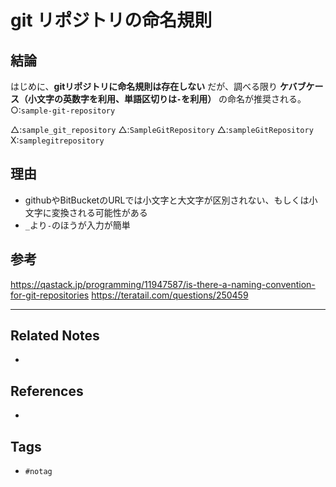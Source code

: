 # git リポジトリの命名規則
## 結論
はじめに、**gitリポジトリに命名規則は存在しない**
だが、調べる限り **ケバブケース（小文字の英数字を利用、単語区切りは`-`を利用）** の命名が推奨される。
○:`sample-git-repository`

△:`sample_git_repository`
△:`SampleGitRepository`
△:`sampleGitRepository`
X:`samplegitrepository`

## 理由
- githubやBitBucketのURLでは小文字と大文字が区別されない、もしくは小文字に変換される可能性がある
- `_`より`-`のほうが入力が簡単

## 参考
https://qastack.jp/programming/11947587/is-there-a-naming-convention-for-git-repositories
https://teratail.com/questions/250459

---
## Related Notes
- 

## References
- 

## Tags
- `#notag`